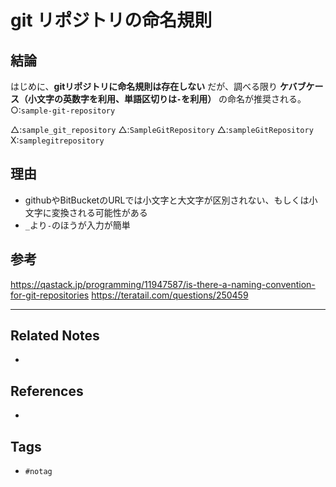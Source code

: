 # git リポジトリの命名規則
## 結論
はじめに、**gitリポジトリに命名規則は存在しない**
だが、調べる限り **ケバブケース（小文字の英数字を利用、単語区切りは`-`を利用）** の命名が推奨される。
○:`sample-git-repository`

△:`sample_git_repository`
△:`SampleGitRepository`
△:`sampleGitRepository`
X:`samplegitrepository`

## 理由
- githubやBitBucketのURLでは小文字と大文字が区別されない、もしくは小文字に変換される可能性がある
- `_`より`-`のほうが入力が簡単

## 参考
https://qastack.jp/programming/11947587/is-there-a-naming-convention-for-git-repositories
https://teratail.com/questions/250459

---
## Related Notes
- 

## References
- 

## Tags
- `#notag`